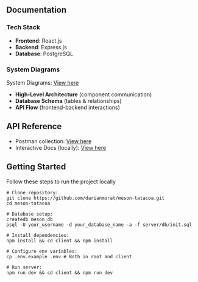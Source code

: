 ## Documentation

### Tech Stack

- **Frontend**: React.js
- **Backend**: Express.js
- **Database**: PostgreSQL

### System Diagrams

System Diagrams: [View here](/docs/Diagrams/)

- **High-Level Architecture** (component communication)
- **Database Schema** (tables & relationships)
- **API Flow** (frontend-backend interactions)

## API Reference

- Postman collection: [View here](https://)
- Interactive Docs (locally): [View here](https://) <!-- Swagger UI (use this later) -->

## Getting Started

Follow these steps to run the project locally

```shell
# Clone repository:
git clone https://github.com/darianmorat/meson-tatacoa.git
cd meson-tatacoa

# Database setup:
createdb meson_db
psql -U your_username -d your_database_name -a -f server/db/init.sql

# Install dependencies:
npm install && cd client && npm install

# Configure env variables:
cp .env.example .env # Both in root and client

# Run server:
npm run dev && cd client && npm run dev
```
